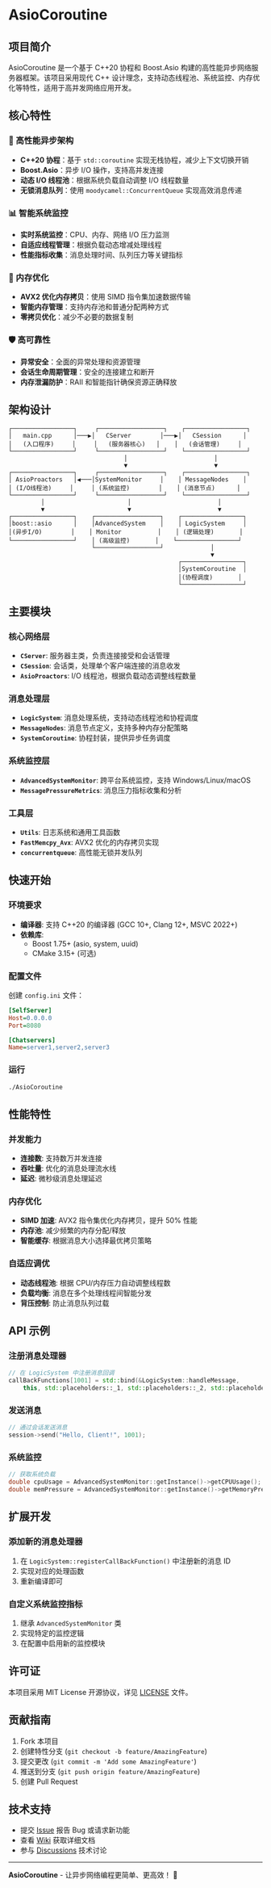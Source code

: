 # AsioCoroutine

## 项目简介
AsioCoroutine 是一个基于 C++20 协程和 Boost.Asio 构建的高性能异步网络服务器框架。该项目采用现代 C++ 设计理念，支持动态线程池、系统监控、内存优化等特性，适用于高并发网络应用开发。

## 核心特性

### 🚀 高性能异步架构
- **C++20 协程**：基于 `std::coroutine` 实现无栈协程，减少上下文切换开销
- **Boost.Asio**：异步 I/O 操作，支持高并发连接
- **动态 I/O 线程池**：根据系统负载自动调整 I/O 线程数量
- **无锁消息队列**：使用 `moodycamel::ConcurrentQueue` 实现高效消息传递

### 📊 智能系统监控
- **实时系统监控**：CPU、内存、网络 I/O 压力监测
- **自适应线程管理**：根据负载动态增减处理线程
- **性能指标收集**：消息处理时间、队列压力等关键指标

### 🔧 内存优化
- **AVX2 优化内存拷贝**：使用 SIMD 指令集加速数据传输
- **智能内存管理**：支持内存池和普通分配两种方式
- **零拷贝优化**：减少不必要的数据复制

### 🛡️ 高可靠性
- **异常安全**：全面的异常处理和资源管理
- **会话生命周期管理**：安全的连接建立和断开
- **内存泄漏防护**：RAII 和智能指针确保资源正确释放

## 架构设计

```
┌─────────────────┐     ┌──────────────────┐    ┌─────────────────┐
│   main.cpp      │───▶│   CServer        │───▶│   CSession      │
│   (入口程序)     │     │   (服务器核心)   │    │   (会话管理)     │
└─────────────────┘     └──────────────────┘    └─────────────────┘
                                │                        │
                                ▼                        ▼
┌─────────────────┐     ┌──────────────────┐    ┌─────────────────┐
│ AsioProactors   │◀───│SystemMonitor     │    │ MessageNodes    │
│ (I/O线程池)     │     │ (系统监控)        │    │ (消息节点)      │
└─────────────────┘     └──────────────────┘    └─────────────────┘
         │                       │                        │
         ▼                       ▼                        ▼
┌─────────────────┐    ┌──────────────────┐    ┌─────────────────┐
│boost::asio      │    │AdvancedSystem    │    │ LogicSystem     │
│(异步I/O)        │    │ Monitor          │    │ (逻辑处理)       │
└─────────────────┘    │ (高级监控)       │    └─────────────────┘
                       └──────────────────┘             │
                                                        ▼
                                               ┌─────────────────┐
                                               │SystemCoroutine  │
                                               │(协程调度)       │
                                               └─────────────────┘
```

## 主要模块

### 核心网络层
- **`CServer`**: 服务器主类，负责连接接受和会话管理
- **`CSession`**: 会话类，处理单个客户端连接的消息收发
- **`AsioProactors`**: I/O 线程池，根据负载动态调整线程数量

### 消息处理层
- **`LogicSystem`**: 消息处理系统，支持动态线程池和协程调度
- **`MessageNodes`**: 消息节点定义，支持多种内存分配策略
- **`SystemCoroutine`**: 协程封装，提供异步任务调度

### 系统监控层
- **`AdvancedSystemMonitor`**: 跨平台系统监控，支持 Windows/Linux/macOS
- **`MessagePressureMetrics`**: 消息压力指标收集和分析

### 工具层
- **`Utils`**: 日志系统和通用工具函数
- **`FastMemcpy_Avx`**: AVX2 优化的内存拷贝实现
- **`concurrentqueue`**: 高性能无锁并发队列

## 快速开始

### 环境要求
- **编译器**: 支持 C++20 的编译器 (GCC 10+, Clang 12+, MSVC 2022+)
- **依赖库**: 
  - Boost 1.75+ (asio, system, uuid)
  - CMake 3.15+ (可选)


### 配置文件
创建 `config.ini` 文件：
```ini
[SelfServer]
Host=0.0.0.0
Port=8080

[Chatservers]
Name=server1,server2,server3
```

### 运行
```bash
./AsioCoroutine
```

## 性能特性

### 并发能力
- **连接数**: 支持数万并发连接
- **吞吐量**: 优化的消息处理流水线
- **延迟**: 微秒级消息处理延迟

### 内存优化
- **SIMD 加速**: AVX2 指令集优化内存拷贝，提升 50% 性能
- **内存池**: 减少频繁的内存分配/释放
- **智能缓存**: 根据消息大小选择最优拷贝策略

### 自适应调优
- **动态线程池**: 根据 CPU/内存压力自动调整线程数
- **负载均衡**: 消息在多个处理线程间智能分发
- **背压控制**: 防止消息队列过载

## API 示例

### 注册消息处理器
```cpp
// 在 LogicSystem 中注册消息回调
callBackFunctions[1001] = std::bind(&LogicSystem::handleMessage, 
    this, std::placeholders::_1, std::placeholders::_2, std::placeholders::_3);
```

### 发送消息
```cpp
// 通过会话发送消息
session->send("Hello, Client!", 1001);
```

### 系统监控
```cpp
// 获取系统负载
double cpuUsage = AdvancedSystemMonitor::getInstance()->getCPUUsage();
double memPressure = AdvancedSystemMonitor::getInstance()->getMemoryPressure();
```

## 扩展开发

### 添加新的消息处理器
1. 在 `LogicSystem::registerCallBackFunction()` 中注册新的消息 ID
2. 实现对应的处理函数
3. 重新编译即可

### 自定义系统监控指标
1. 继承 `AdvancedSystemMonitor` 类
2. 实现特定的监控逻辑
3. 在配置中启用新的监控模块

## 许可证
本项目采用 MIT License 开源协议，详见 [LICENSE](LICENSE) 文件。

## 贡献指南
1. Fork 本项目
2. 创建特性分支 (`git checkout -b feature/AmazingFeature`)
3. 提交更改 (`git commit -m 'Add some AmazingFeature'`)
4. 推送到分支 (`git push origin feature/AmazingFeature`)
5. 创建 Pull Request

## 技术支持
- 提交 [Issue](../../issues) 报告 Bug 或请求新功能
- 查看 [Wiki](../../wiki) 获取详细文档
- 参与 [Discussions](../../discussions) 技术讨论

---

**AsioCoroutine** - 让异步网络编程更简单、更高效！ 🚀
